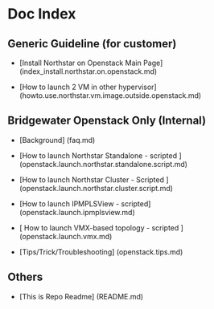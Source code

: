 # Doc Index

## Generic Guideline (for customer)

* [Install Northstar on Openstack Main Page] (index_install.northstar.on.openstack.md)

* [How to launch 2 VM in other hypervisor] (howto.use.northstar.vm.image.outside.openstack.md)

## Bridgewater Openstack Only (Internal)

* [Background] (faq.md)

* [How to launch Northstar Standalone - scripted ] (openstack.launch.northstar.standalone.script.md)

* [How to launch Northstar Cluster - Scripted ] (openstack.launch.northstar.cluster.script.md)

* [How to launch IPMPLSView - scripted] (openstack.launch.ipmplsview.md)

* [ How to launch VMX-based topology - scripted ] (openstack.launch.vmx.md)

* [Tips/Trick/Troubleshooting] (openstack.tips.md)


## Others 

* [This is Repo Readme] (README.md)
